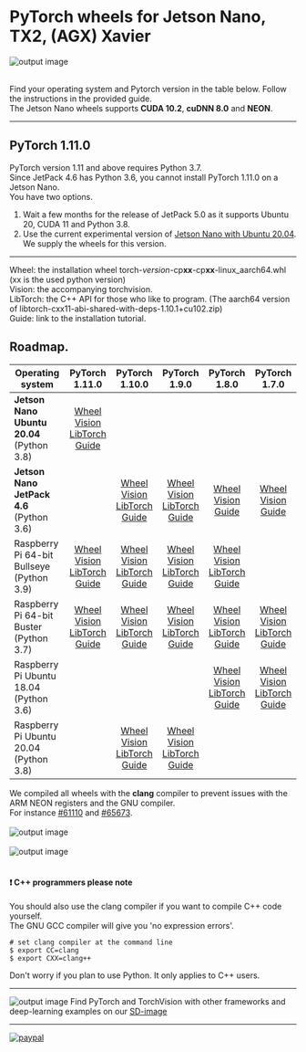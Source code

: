 # PyTorch wheels for Jetson Nano, TX2, (AGX) Xavier 
![output image]( https://qengineering.eu/images/PyTorch_icon.webp )<br/><br/>

Find your operating system and Pytorch version in the table below. Follow the instructions in the provided guide.<br/>
The Jetson Nano wheels supports **CUDA 10.2**, **cuDNN 8.0** and **NEON**.<br/>

-----------------

## PyTorch 1.11.0
PyTorch version 1.11 and above requires Python 3.7.<br/>
Since JetPack 4.6 has Python 3.6, you cannot install PyTorch 1.11.0 on a Jetson Nano.<br/>
You have two options.<br/>
1) Wait a few months for the release of JetPack 5.0 as it supports Ubuntu 20, CUDA 11 and Python 3.8.
2) Use the current experimental version of [Jetson Nano with Ubuntu 20.04](https://github.com/Qengineering/Jetson-Nano-Ubuntu-20-image). We supply the wheels for this version.

-----------------

Wheel: the installation wheel torch-_version_-cp**xx**-cp**xx**-linux_aarch64.whl (xx is the used python version)<br/>
Vision: the accompanying torchvision.<br/>
LibTorch: the C++ API for those who like to program. (The aarch64 version of libtorch-cxx11-abi-shared-with-deps-1.10.1+cu102.zip)<br/>
Guide: link to the installation tutorial.<br/>
## Roadmap.
| Operating system  | PyTorch 1.11.0 | PyTorch 1.10.0 |  PyTorch 1.9.0 |  PyTorch 1.8.0 |  PyTorch 1.7.0 |
| ----------------- | :------: | :------: | :------: | :------: | :------: |
| **Jetson Nano Ubuntu 20.04**<br/>(Python 3.8) | [Wheel](https://drive.google.com/file/d/1AQQuBS9skNk1mgZXMp0FmTIwjuxc81WY/view?usp=sharing)<br/>[Vision](https://drive.google.com/file/d/1BaBhpAizP33SV_34-l3es9MOEFhhS1i2/view?usp=sharing)<br/>[LibTorch](https://drive.google.com/file/d/1OSWB_Wv7rghpiBI3V9Rvj0ZR6bRcAZsY/view?usp=sharing)<br/>[Guide](https://qengineering.eu/install-pytorch-on-jetson-nano.html)|||
| **Jetson Nano JetPack 4.6**<br/>(Python 3.6) ||[Wheel](https://drive.google.com/file/d/1TqC6_2cwqiYacjoLhLgrZoap6-sVL2sd/view?usp=sharing)<br/>[Vision](https://drive.google.com/file/d/1C7y6VSIBkmL2RQnVy8xF9cAnrrpJiJ-K/view?usp=sharing)<br/>[LibTorch](https://drive.google.com/file/d/1izv6kmcnqXk9i7-Ey-vldjC-CGfHOGCl/view?usp=sharing)<br/>[Guide](https://qengineering.eu/install-pytorch-on-jetson-nano.html)| [Wheel](https://drive.google.com/file/d/1wzIDZEJ9oo62_H2oL7fYTp5_-NffCXzt/view?usp=sharing)<br/>[Vision](https://drive.google.com/file/d/1Q2NKBs2mqkk5puFmOX_pF40yp7t-eZ32/view?usp=sharing)<br/>[LibTorch](https://drive.google.com/file/d/1E4Hfz1cj6bwGz8a72OS5uH3SnlvRyrOi/view?usp=sharing)<br/>[Guide](https://qengineering.eu/install-pytorch-on-jetson-nano.html) | [Wheel](https://drive.google.com/file/d/1-XmTOEN0z1_-VVCI3DPwmcdC-eLT_-n3/view?usp=sharing)<br/>[Vision](https://drive.google.com/file/d/1BdvXkwUGGTTamM17Io4kkjIT6zgvf4BJ/view?usp=sharing)<br/>[Guide](https://qengineering.eu/install-pytorch-on-jetson-nano.html) | [Wheel](https://drive.google.com/file/d/1aWuKu8eqkZwVzFFvguVuwkj0zdCir9qX/view?usp=sharing)<br/>[Vision](https://drive.google.com/file/d/1aWuKu8eqkZwVzFFvguVuwkj0zdCir9qX/view?usp=sharing)<br/>[Guide](https://qengineering.eu/install-pytorch-on-jetson-nano.html) |
| Raspberry Pi 64-bit Bullseye<br/>(Python 3.9) | [Wheel](https://drive.google.com/file/d/1ilCdwQX7bq72OW2WF26Og90OpqFX5g_-/view?usp=sharing)<br/>[Vision](https://drive.google.com/file/d/1oDsJEHoVNEXe53S9f1zEzx9UZCFWbExh/view?usp=sharing)<br/>[LibTorch](https://drive.google.com/file/d/1-kTx72-6eePrXVjFtJN-3ntu1DCI8FuD/view?usp=sharing)<br/>[Guide](https://qengineering.eu/install-pytorch-on-raspberry-pi-4.html) | [Wheel](https://drive.google.com/file/d/10zJmU1f7PoxN8ARZol4mtbwok4G23XKZ/view?usp=sharing)<br/>[Vision](https://drive.google.com/file/d/1nX4uSoubwq8NB9k-2DF6LbPyiqwocgEW/view?usp=sharing)<br/>[LibTorch](https://drive.google.com/file/d/1z58SN6Inh3ka_jFs97LefBuvfGq9o1to/view?usp=sharing)<br/>[Guide](https://qengineering.eu/install-pytorch-on-raspberry-pi-4.html) | [Wheel](https://drive.google.com/file/d/1p9Sp5YmCJwIkmQIWkpuIkE4NgeYPOr-U/view?usp=sharing)<br/>[Vision](https://drive.google.com/file/d/13fKq1V-zLbLBWPw3zP4EZxyMXyOiJWPi/view?usp=sharing)<br/>[LibTorch](https://drive.google.com/file/d/1My9PPoa9oYv7ZaPdsoXq4FyqRCHHA_4c/view?usp=sharing)<br/>[Guide](https://qengineering.eu/install-pytorch-on-raspberry-pi-4.html) | [Wheel](https://drive.google.com/file/d/1E4bP9NAG5pDSXGWYPGsJ5uzFBq47VN14/view?usp=sharing)<br/>[Vision](https://drive.google.com/file/d/1mqNqUC1t0MekF5h1WCEqt3soKWhc6Py4/view?usp=sharing)<br/>[LibTorch](https://drive.google.com/file/d/1PrqFOPHxrbLGEMuxBTxYY-Ubjk-l88_Z/view?usp=sharing)<br/>[Guide](https://qengineering.eu/install-pytorch-on-raspberry-pi-4.html) |  ||||||||
| Raspberry Pi 64-bit Buster<br/>(Python 3.7) |[Wheel](https://drive.google.com/file/d/1gAxP9q94pMeHQ1XOvLHqjEcmgyxjlY_R/view?usp=sharing)<br/>[Vision](https://drive.google.com/file/d/1btEPxKYfL6OP1Xaedly-ttfPTH-mu4fp/view?usp=sharing)<br/>[LibTorch](https://drive.google.com/file/d/1sj2V0RONtSLHHjmQ904U82YjdV0TM5bf/view?usp=sharing)<br/>[Guide](https://qengineering.eu/install-pytorch-on-raspberry-pi-4.html)|[Wheel](https://drive.google.com/file/d/1y-X1UGC43xUfnycJcuDp7tlyFi8QHxvs/view?usp=sharing)<br/>[Vision](https://drive.google.com/file/d/1uQgjrucNSfpliGBWeKUOuo4XGWiBaxQx/view?usp=sharing)<br/>[LibTorch](https://drive.google.com/file/d/1nC_gWNjFirZz74wV4z7t2un4ktCtlRpI/view?usp=sharing)<br/>[Guide](https://qengineering.eu/install-pytorch-on-raspberry-pi-4.html)| [Wheel](https://drive.google.com/file/d/18KztAf3W_kqFYP2f9uqLj3HBdhoMvVe4/view?usp=sharing)<br/>[Vision](https://drive.google.com/file/d/1XyYG6hHh7QYaLrvE-mByvhNK_0rLOd0G/view?usp=sharing)<br/>[LibTorch](https://drive.google.com/file/d/1yhFMxngRq_RY2DPWwqZ8wwNmzBBjzrHR/view?usp=sharing)<br/>[Guide](https://qengineering.eu/install-pytorch-on-raspberry-pi-4.html) | [Wheel](https://drive.google.com/file/d/1JF3x556B1ZPe7rp3ogyZiCJPCDsu57RY/view?usp=sharing)<br/>[Vision](https://drive.google.com/file/d/1isEX4w4oegkYpv7WalvYPkTpPCcI4CUR/view?usp=sharing)<br/>[LibTorch](https://drive.google.com/file/d/1kpAb7qIGD0ICy8HYHDGMiY0Yj-K-eGAP/view?usp=sharing)<br/>[Guide](https://qengineering.eu/install-pytorch-on-raspberry-pi-4.html) | [Wheel](https://drive.google.com/file/d/1o2PjvvKkHpYx7QMfMLUoNck7ZiE_TGgR/view?usp=sharing)<br/>[Vision](https://drive.google.com/file/d/1H3YLkOicAN78tBLAmzCx2lt_WBjjmFCz/view?usp=sharing)<br/>[LibTorch](https://drive.google.com/file/d/1XpdE-AG4QMz1HE8bDdpiKw1Fpl3Em0kK/view?usp=sharing)<br/>[Guide](https://qengineering.eu/install-pytorch-on-raspberry-pi-4.html) ||||||||
| Raspberry Pi Ubuntu 18.04<br/>(Python 3.6) | |  |  | [Wheel](https://drive.google.com/file/d/18WNCbSLeQCZUJuXf-0yhzopDR6p4SkYn/view?usp=sharing)<br/>[Vision](https://drive.google.com/file/d/1QhUPbWvotJQyUfF8ZxYgFHDPHLQagC3U/view?usp=sharing)<br/>[LibTorch](https://drive.google.com/file/d/1ORi9-9q82CoxdL7TmnZ7-e3qFzqJ-DAD/view?usp=sharing)<br/>[Guide](https://qengineering.eu/install-pytorch-on-raspberry-pi-4.html) | [Wheel](https://drive.google.com/file/d/1ciFrD5BekDd1ubVOCwK-oGfSUJwF8_WA/view?usp=sharing)<br/>[Vision](https://drive.google.com/file/d/1hpJ_5esV4VAHy8Bq8ZJ8SuD2w8M8Dw3m/view?usp=sharing)<br/>[LibTorch](https://drive.google.com/file/d/1wbJTRxrFHZ6UOAzZ8w8RU0rYdyWibDNS/view?usp=sharing)<br/>[Guide](https://qengineering.eu/install-pytorch-on-raspberry-pi-4.html) |  
| Raspberry Pi Ubuntu 20.04<br/>(Python 3.8) | | [Wheel](https://drive.google.com/file/d/1W7hhNG_HJUyY0sk1dBikbSRyAJr_Nyc4/view?usp=sharing)<br/>[Vision](https://drive.google.com/file/d/1SmWRjEyizWT7iumXUZATZuBSfQt0gJ8o/view?usp=sharing)<br/>[LibTorch](https://drive.google.com/file/d/1iV2c7fENEG8L6-9l2CL_0o5Z1kJ53YB-/view?usp=sharing)<br/>[Guide](https://qengineering.eu/install-pytorch-on-raspberry-pi-4.html) | [Wheel](https://drive.google.com/file/d/12GH3r-uaRxUIzcHHWcfXtisXk71OZbF0/view?usp=sharing)<br/>[Vision](https://drive.google.com/file/d/1VgEinJIu5e38h1aKaFSn8A1F1MaNeM5g/view?usp=sharing)<br/>[LibTorch](https://drive.google.com/file/d/1bC34mTPJbtHZX_c675dUdmFHo8d8X9jT/view?usp=sharing)<br/>[Guide](https://qengineering.eu/install-pytorch-on-raspberry-pi-4.html) ||||

We compiled all wheels with the **clang** compiler to prevent issues with the ARM NEON registers and the GNU compiler.<br/>
For instance [#61110](https://github.com/pytorch/pytorch/issues/61110) and [#65673](https://github.com/pytorch/pytorch/issues/65673).<br/><br/>
![output image]( https://qengineering.eu/images/ClangRPi.png )<br/><br/>
![output image]( https://qengineering.eu/images/Torch_1_10_0_Jetson_Succes_GitHub.webp )<br/><br/>


#### :heavy_exclamation_mark: C++ programmers please note
You should also use the clang compiler if you want to compile C++ code yourself.<br/>
The GNU GCC compiler will give you 'no expression errors'.<br/>
```
# set clang compiler at the command line
$ export CC=clang
$ export CXX=clang++

```
Don't worry if you plan to use Python. It only applies to C++ users.<br/>

-----------------

![output image](https://qengineering.eu/images/SDcard32GB_smallJetson.jpg) Find PyTorch and TorchVision with other frameworks and deep-learning examples on our [SD-image](https://github.com/Qengineering/Jetson-Nano-imagee)

-----------------

[![paypal](https://qengineering.eu/images/TipJarSmall4.png)](https://www.paypal.com/cgi-bin/webscr?cmd=_s-xclick&hosted_button_id=CPZTM5BB3FCYL)
